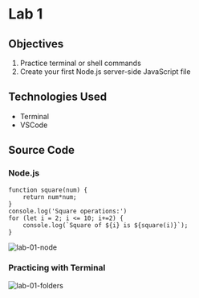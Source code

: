 # Lab 1

## Objectives
1. Practice terminal or shell commands
2. Create your first Node.js server-side JavaScript file

## Technologies Used
- Terminal
- VSCode

## Source Code
### Node.js
```
function square(num) {
    return num*num;
}
console.log('Square operations:')
for (let i = 2; i <= 10; i+=2) {
    console.log(`Square of ${i} is ${square(i)}`);
}
```
![lab-01-node](https://user-images.githubusercontent.com/83732149/120124836-f8374d00-c16a-11eb-807c-d6912ba2be0f.png)

### Practicing with Terminal 
![ lab-01-folders](https://user-images.githubusercontent.com/83732149/120124792-d8078e00-c16a-11eb-8899-30646364cecd.png)
